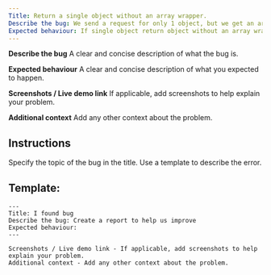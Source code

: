 ```yaml
---
Title: Return a single object without an array wrapper.
Describe the bug: We send a request for only 1 object, but we get an array with this object.
Expected behaviour: If single object return object without an array wrapper.
---
```


**Describe the bug**
A clear and concise description of what the bug is.

**Expected behaviour**
A clear and concise description of what you expected to happen.

**Screenshots / Live demo link**
If applicable, add screenshots to help explain your problem.

**Additional context**
Add any other context about the problem.

## Instructions
Specify the topic of the bug in the title.
Use a template to describe the error.

## Template: 

```
---
Title: I found bug
Describe the bug: Create a report to help us improve
Expected behaviour:
---

Screenshots / Live demo link - If applicable, add screenshots to help explain your problem.
Additional context - Add any other context about the problem.
```
